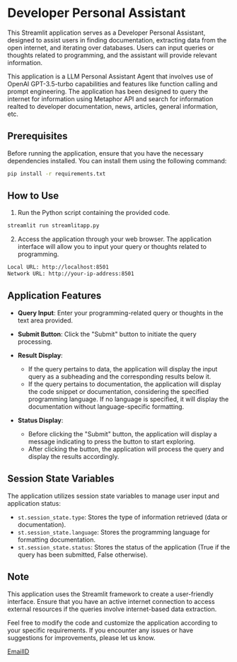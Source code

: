 # Developer Personal Assistant

This Streamlit application serves as a Developer Personal Assistant, designed to assist users in finding documentation, extracting data from the open internet, and iterating over databases. Users can input queries or thoughts related to programming, and the assistant will provide relevant information.

This application is a LLM Personal Assistant Agent that involves use of OpenAI GPT-3.5-turbo capabilities and features like function calling and prompt engineering. The application has been designed to query the internet for information using Metaphor API and search for information realted to developer documentation, news, articles, general information, etc.

## Prerequisites

Before running the application, ensure that you have the necessary dependencies installed. You can install them using the following command:

```bash
pip install -r requirements.txt
```

## How to Use

1. Run the Python script containing the provided code.

```bash
streamlit run streamlitapp.py
```

2. Access the application through your web browser. The application interface will allow you to input your query or thoughts related to programming.

```bash
Local URL: http://localhost:8501
Network URL: http://your-ip-address:8501
```

## Application Features

- **Query Input**: Enter your programming-related query or thoughts in the text area provided.
  
- **Submit Button**: Click the "Submit" button to initiate the query processing.

- **Result Display**:
  - If the query pertains to data, the application will display the input query as a subheading and the corresponding results below it.
  - If the query pertains to documentation, the application will display the code snippet or documentation, considering the specified programming language. If no language is specified, it will display the documentation without language-specific formatting.
  
- **Status Display**:
  - Before clicking the "Submit" button, the application will display a message indicating to press the button to start exploring.
  - After clicking the button, the application will process the query and display the results accordingly.

## Session State Variables

The application utilizes session state variables to manage user input and application status:

- `st.session_state.type`: Stores the type of information retrieved (data or documentation).
- `st.session_state.language`: Stores the programming language for formatting documentation.
- `st.session_state.status`: Stores the status of the application (True if the query has been submitted, False otherwise).

## Note

This application uses the Streamlit framework to create a user-friendly interface. Ensure that you have an active internet connection to access external resources if the queries involve internet-based data extraction.

Feel free to modify the code and customize the application according to your specific requirements. If you encounter any issues or have suggestions for improvements, please let us know.

[EmailID](rachitjindal56@gmail.com)